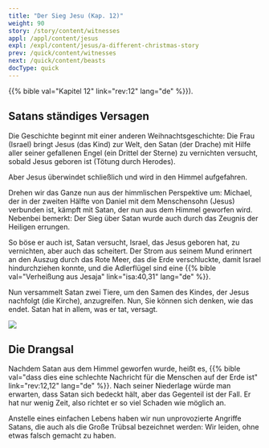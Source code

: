 ```yaml
---
title: "Der Sieg Jesu (Kap. 12)"
weight: 90
story: /story/content/witnesses
appl: /appl/content/jesus
expl: /expl/content/jesus/a-different-christmas-story
prev: /quick/content/witnesses
next: /quick/content/beasts
docType: quick
---
```



{{% bible val="Kapitel 12" link="rev:12" lang="de" %}}).

## Satans ständiges Versagen

Die Geschichte beginnt mit einer anderen Weihnachtsgeschichte: Die Frau (Israel) bringt Jesus (das Kind) zur Welt, den Satan (der Drache) mit Hilfe aller seiner gefallenen Engel (ein Drittel der Sterne) zu vernichten versucht, sobald Jesus geboren ist (Tötung durch Herodes).

Aber Jesus überwindet schließlich und wird in den Himmel aufgefahren.

Drehen wir das Ganze nun aus der himmlischen Perspektive um: Michael, der in der zweiten Hälfte von Daniel mit dem Menschensohn (Jesus) verbunden ist, kämpft mit Satan, der nun aus dem Himmel geworfen wird. Nebenbei bemerkt: Der Sieg über Satan wurde auch durch das Zeugnis der Heiligen errungen.

So böse er auch ist, Satan versucht, Israel, das Jesus geboren hat, zu vernichten, aber auch das scheitert. Der Strom aus seinem Mund erinnert an den Auszug durch das Rote Meer, das die Erde verschluckte, damit Israel hindurchziehen konnte, und die Adlerflügel sind eine {{% bible val="Verheißung aus Jesaja" link="isa:40,31" lang="de" %}}.

Nun versammelt Satan zwei Tiere, um den Samen des Kindes, der Jesus nachfolgt (die Kirche), anzugreifen. Nun, Sie können sich denken, wie das endet. Satan hat in allem, was er tat, versagt.

![](/images/jesus_de.jpg)

## Die Drangsal

Nachdem Satan aus dem Himmel geworfen wurde, heißt es, {{% bible val="dass dies eine schlechte Nachricht für die Menschen auf der Erde ist" link="rev:12,12" lang="de" %}}. Nach seiner Niederlage würde man erwarten, dass Satan sich bedeckt hält, aber das Gegenteil ist der Fall. Er hat nur wenig Zeit, also richtet er so viel Schaden wie möglich an.

Anstelle eines einfachen Lebens haben wir nun unprovozierte Angriffe Satans, die auch als die Große Trübsal bezeichnet werden: Wir leiden, ohne etwas falsch gemacht zu haben.